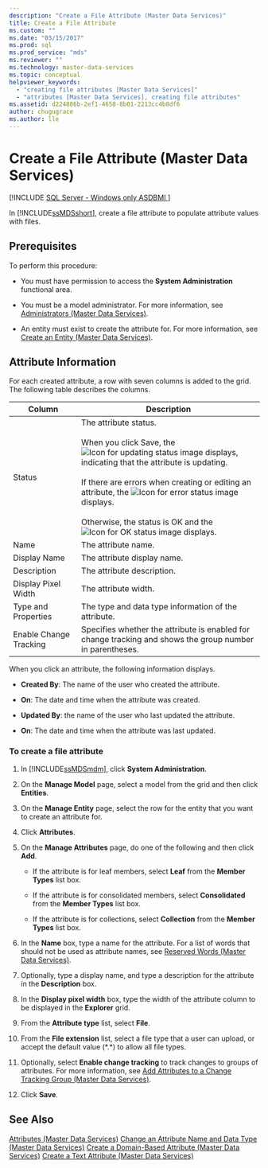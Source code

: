 ```yaml
---
description: "Create a File Attribute (Master Data Services)"
title: Create a File Attribute
ms.custom: ""
ms.date: "03/15/2017"
ms.prod: sql
ms.prod_service: "mds"
ms.reviewer: ""
ms.technology: master-data-services
ms.topic: conceptual
helpviewer_keywords: 
  - "creating file attributes [Master Data Services]"
  - "attributes [Master Data Services], creating file attributes"
ms.assetid: d224886b-2ef1-4658-8b01-2213cc4b8df6
author: chugugrace 
ms.author: lle
---
```

# Create a File Attribute (Master Data Services)

[!INCLUDE [SQL Server - Windows only ASDBMI  ](../includes/applies-to-version/sql-windows-only-asdbmi.md)]

  In [!INCLUDE[ssMDSshort](../includes/ssmdsshort-md.md)], create a file attribute to populate attribute values with files.

## Prerequisites
 To perform this procedure:

-   You must have permission to access the **System Administration** functional area.

-   You must be a model administrator. For more information, see [Administrators &#40;Master Data Services&#41;](../master-data-services/administrators-master-data-services.md).

-   An entity must exist to create the attribute for. For more information, see [Create an Entity &#40;Master Data Services&#41;](../master-data-services/create-an-entity-master-data-services.md).

## Attribute Information
 For each created attribute, a row with seven columns is added to the grid. The following table describes the columns.

|Column|Description|
|------------|-----------------|
|Status|The attribute status.<br /><br /> When you click Save, the ![Icon for updating status](../master-data-services/media/mds-statusicon-updating.png "Icon for updating status") image displays, indicating that the attribute is updating.<br /><br /> If there are errors when creating or editing an attribute, the ![Icon for error status](../master-data-services/media/mds-statusicon-error.png "Icon for error status") image displays.<br /><br /> Otherwise, the status is OK and the ![Icon for OK status](../master-data-services/media/mds-statusicon-ok.png "Icon for OK status") image displays.|
|Name|The attribute name.|
|Display Name|The attribute display name.|
|Description|The attribute description.|
|Display Pixel Width|The attribute width.|
|Type and Properties|The type and data type information of the attribute.|
|Enable Change Tracking|Specifies whether the attribute is enabled for change tracking and shows the group number in parentheses.|

 When you click an attribute, the following information displays.

-   **Created By**: The name of the user who created the attribute.

-   **On**: The date and time when the attribute was created.

-   **Updated By**: the name of the user who last updated the attribute.

-   **On**: The date and time when the attribute was last updated.

### To create a file attribute

1.  In [!INCLUDE[ssMDSmdm](../includes/ssmdsmdm-md.md)], click **System Administration**.

2.  On the **Manage Model** page, select a model from the grid and then click **Entities**.

3.  On the **Manage Entity** page, select the row for the entity that you want to create an attribute for.

4.  Click **Attributes**.

5.  On the **Manage Attributes** page, do one of the following and then click **Add**.

    -   If the attribute is for leaf members, select **Leaf** from the **Member Types** list box.

    -   If the attribute is for consolidated members, select **Consolidated** from the **Member Types** list box.

    -   If the attribute is for collections, select **Collection** from the **Member Types** list box.

6.  In the **Name** box, type a name for the attribute. For a list of words that should not be used as attribute names, see [Reserved Words &#40;Master Data Services&#41;](../master-data-services/reserved-words-master-data-services.md).

7.  Optionally, type a display name, and type a description for the attribute in the **Description** box.

8.  In the **Display pixel width** box, type the width of the attribute column to be displayed in the **Explorer** grid.

9. From the **Attribute type** list, select **File**.

10. From the **File extension** list, select a file type that a user can upload, or accept the default value (*.\*) to allow all file types.

11. Optionally, select **Enable change tracking** to track changes to groups of attributes. For more information, see [Add Attributes to a Change Tracking Group &#40;Master Data Services&#41;](../master-data-services/add-attributes-to-a-change-tracking-group-master-data-services.md).

12. Click **Save**.

## See Also
 [Attributes &#40;Master Data Services&#41;](../master-data-services/attributes-master-data-services.md) 
 [Change an Attribute Name and Data Type &#40;Master Data Services&#41;](../master-data-services/change-an-attribute-name-and-data-type-master-data-services.md) 
 [Create a Domain-Based Attribute &#40;Master Data Services&#41;](../master-data-services/create-a-domain-based-attribute-master-data-services.md) 
 [Create a Text Attribute &#40;Master Data Services&#41;](../master-data-services/create-a-text-attribute-master-data-services.md)


